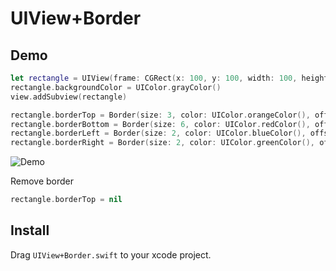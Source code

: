 # UIView+Border

## Demo

```swift
let rectangle = UIView(frame: CGRect(x: 100, y: 100, width: 100, height: 60))
rectangle.backgroundColor = UIColor.grayColor()
view.addSubview(rectangle)

rectangle.borderTop = Border(size: 3, color: UIColor.orangeColor(), offset: UIEdgeInsets(top: 0, left: -10, bottom: 0, right: -5))
rectangle.borderBottom = Border(size: 6, color: UIColor.redColor(), offset: UIEdgeInsets(top: 0, left: 10, bottom: 10, right: 0))
rectangle.borderLeft = Border(size: 2, color: UIColor.blueColor(), offset: UIEdgeInsets(top: 10, left: -10, bottom: 0, right: 0))
rectangle.borderRight = Border(size: 2, color: UIColor.greenColor(), offset: UIEdgeInsets(top: 10, left: 10, bottom: 0, right: 0))
```
![Demo](http://i.imgur.com/XVGJAk8.jpg)

Remove border
```swift
rectangle.borderTop = nil
```

## Install
Drag `UIView+Border.swift` to your xcode project.
